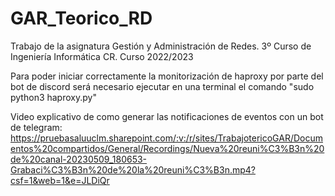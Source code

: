 # GAR_Teorico_RD
Trabajo de la asignatura Gestión y Administración de Redes. 3º Curso de Ingeniería Informática CR. Curso 2022/2023

Para poder iniciar correctamente la monitorización de haproxy por parte del bot de discord será necesario ejecutar en una terminal el comando "sudo python3 haproxy.py"

Video explicativo de como generar las notificaciones de eventos con un bot de telegram:
https://pruebasaluuclm.sharepoint.com/:v:/r/sites/TrabajotericoGAR/Documentos%20compartidos/General/Recordings/Nueva%20reuni%C3%B3n%20de%20canal-20230509_180653-Grabaci%C3%B3n%20de%20la%20reuni%C3%B3n.mp4?csf=1&web=1&e=JLDiQr
